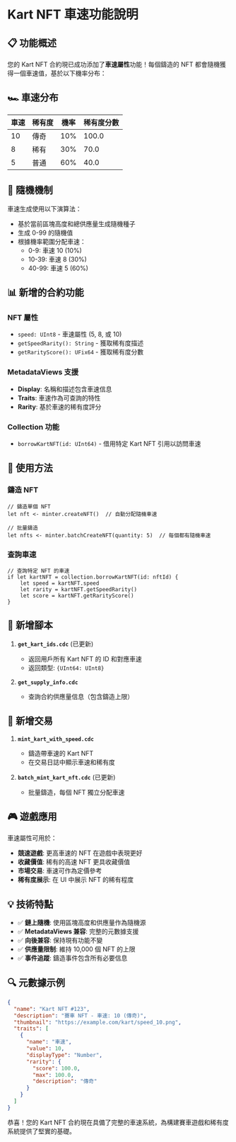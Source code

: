 # Kart NFT 車速功能說明

## 📋 功能概述

您的 Kart NFT 合約現已成功添加了**車速屬性**功能！每個鑄造的 NFT 都會隨機獲得一個車速值，基於以下機率分布：

## 🏎️ 車速分布

| 車速 | 稀有度 | 機率 | 稀有度分數 |
|------|--------|------|-----------|
| 10   | 傳奇   | 10%  | 100.0     |
| 8    | 稀有   | 30%  | 70.0      |
| 5    | 普通   | 60%  | 40.0      |

## 🎲 隨機機制

車速生成使用以下演算法：
- 基於當前區塊高度和總供應量生成隨機種子
- 生成 0-99 的隨機值
- 根據機率範圍分配車速：
  - 0-9: 車速 10 (10%)
  - 10-39: 車速 8 (30%)
  - 40-99: 車速 5 (60%)

## 📊 新增的合約功能

### NFT 屬性
- `speed: UInt8` - 車速屬性 (5, 8, 或 10)
- `getSpeedRarity(): String` - 獲取稀有度描述
- `getRarityScore(): UFix64` - 獲取稀有度分數

### MetadataViews 支援
- **Display**: 名稱和描述包含車速信息
- **Traits**: 車速作為可查詢的特性
- **Rarity**: 基於車速的稀有度評分

### Collection 功能
- `borrowKartNFT(id: UInt64)` - 借用特定 Kart NFT 引用以訪問車速

## 🔧 使用方法

### 鑄造 NFT
```cadence
// 鑄造單個 NFT
let nft <- minter.createNFT()  // 自動分配隨機車速

// 批量鑄造
let nfts <- minter.batchCreateNFT(quantity: 5)  // 每個都有隨機車速
```

### 查詢車速
```cadence
// 查詢特定 NFT 的車速
if let kartNFT = collection.borrowKartNFT(id: nftId) {
    let speed = kartNFT.speed
    let rarity = kartNFT.getSpeedRarity()
    let score = kartNFT.getRarityScore()
}
```

## 📝 新增腳本

1. **`get_kart_ids.cdc`** (已更新)
   - 返回用戶所有 Kart NFT 的 ID 和對應車速
   - 返回類型: `{UInt64: UInt8}`

2. **`get_supply_info.cdc`**
   - 查詢合約供應量信息（包含鑄造上限）

## 🚀 新增交易

1. **`mint_kart_with_speed.cdc`**
   - 鑄造帶車速的 Kart NFT
   - 在交易日誌中顯示車速和稀有度

2. **`batch_mint_kart_nft.cdc`** (已更新)
   - 批量鑄造，每個 NFT 獨立分配車速

## 🎮 遊戲應用

車速屬性可用於：
- **競速遊戲**: 更高車速的 NFT 在遊戲中表現更好
- **收藏價值**: 稀有的高速 NFT 更具收藏價值  
- **市場交易**: 車速可作為定價參考
- **稀有度展示**: 在 UI 中展示 NFT 的稀有程度

## 💡 技術特點

- ✅ **鏈上隨機**: 使用區塊高度和供應量作為隨機源
- ✅ **MetadataViews 兼容**: 完整的元數據支援
- ✅ **向後兼容**: 保持現有功能不變
- ✅ **供應量限制**: 維持 10,000 個 NFT 的上限
- ✅ **事件追蹤**: 鑄造事件包含所有必要信息

## 🔍 元數據示例

```json
{
  "name": "Kart NFT #123",
  "description": "賽車 NFT - 車速: 10 (傳奇)",
  "thumbnail": "https://example.com/kart/speed_10.png",
  "traits": [
    {
      "name": "車速",
      "value": 10,
      "displayType": "Number",
      "rarity": {
        "score": 100.0,
        "max": 100.0,
        "description": "傳奇"
      }
    }
  ]
}
```

恭喜！您的 Kart NFT 合約現在具備了完整的車速系統，為構建賽車遊戲和稀有度系統提供了堅實的基礎。
